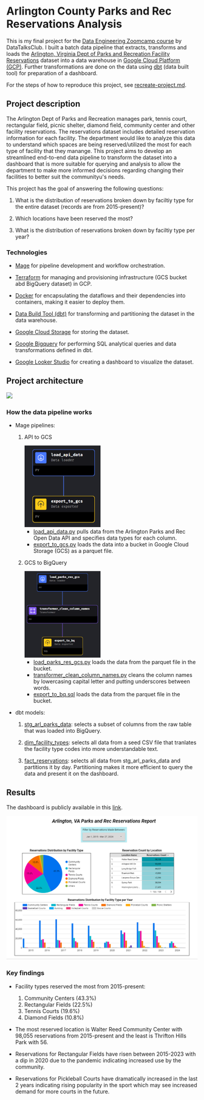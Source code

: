 # Arlington County Parks and Rec Reservations Analysis

This is my final project for the [Data Engineering Zoomcamp course](https://github.com/DataTalksClub/data-engineering-zoomcamp) by DataTalksClub. I built a batch data pipeline that extracts, transforms and loads the [Arlington, Virginia Dept of Parks and Recreation Facility Reservations](https://data.arlingtonva.us/dataset/74) dataset into a data warehouse in  [Google Cloud Platform (GCP)](https://cloud.google.com/). Further transformations are done on the data using [dbt](https://www.getdbt.com/) (data built tool) for preparation of a dashboard.

For the steps of how to reproduce this project, see [recreate-project.md](recreate-project.md).

## Project description

The Arlington Dept of Parks and Recreation manages park, tennis court, rectangular field, picnic shelter, diamond field, community center and other facility reservations. The reservations dataset includes detailed reservation information for each facility. The department would like to analyze this data to understand which spaces are being reserved/utilized the most for each type of facility that they manange. This project aims to develop an streamlined end-to-end data pipeline to transform the dataset into a dashboard that is more suitable for querying and analysis to allow the department to make more informed decisions regarding changing their facilities to better suit the communityu's needs.

This project has the goal of answering the following questions:

1. What is the distribution of reservations broken down by faciltiy type for the entire dataset (records are from 2015-present)?

2. Which locations have been reserved the most? 

3. What is the distribution of reservations broken down by faciltiy type per year?

### Technologies

* [Mage](https://docs.mage.ai/introduction/overview) for pipeline development and workflow orchestration.

* [Terraform](https://www.terraform.io/) for managing and provisioning infrastructure (GCS bucket abd BigQuery dataset) in GCP.

* [Docker](https://www.docker.com/) for encapsulating the dataflows and their dependencies into containers, making it easier to deploy them.

* [Data Build Tool (dbt)](https://www.getdbt.com/) for transforming and partitioning the dataset in the data warehouse.

* [Google Cloud Storage](https://cloud.google.com/storage) for storing the dataset.

* [Google Bigquery](https://cloud.google.com/bigquery) for performing SQL analytical queries and data transformations defined in dbt.

* [Google Looker Studio](https://lookerstudio.google.com/) for creating a dashboard to visualize the dataset.

## Project architecture

![](./img/project.png)

### How the data pipeline works

* Mage pipelines:

    1. API to GCS

        <img src="./img/api_to_gcs.png" alt="api_to_gcs" width="200"/>
        
        -  [load_api_data.py](./mage/arl-parks-reservations-mage/data_loaders/load_api_data.py) pulls data from the Arlington Parks and Rec Open Data API and specifies data types for each column.
        -  [export_to_gcs.py](./mage/arl-parks-reservations-mage/data_exporters/export_to_gcs.py) loads the data into a bucket in Google Cloud Storage (GCS) as a parquet file.

    2. GCS to BigQuery 

        <img src="./img/gcs_to_bq.png" alt="gcs-to_bq" width="200"/>
        
        -  [load_parks_res_gcs.py](./mage/arl-parks-reservations-mage/data_loaders/load_parks_res_gcs.py) loads the data from the parquet file in the bucket.
        -  [transformer_clean_column_names.py](./mage/arl-parks-reservations-mage/transformers/transformer_clean_column_names.py) cleans the column names by lowercasing capital letter and putting underscores between words.
        -  [export_to_bq.sql](./mage/arl-parks-reservations-mage/data_exporters/export_to_bq.sql) loads the data from the parquet file in the bucket.

* dbt models:

    1. [stg_arl_parks_data](./dbt/arl-parks-reservations/models/staging/stg_arl_parks_data.sql): selects a subset of columns from the raw table that was loaded into BigQuery.

    2. [dim_facility_types](./dbt/arl-parks-reservations/models/core/dim_facility_types.sql): selects all data from a seed CSV file that tranlates the facility type codes into more understandable text.  
    
    3. [fact_reservations](./dbt/arl-parks-reservations/models/core/fact_reservations.sql): selects all data from stg_arl_parks_data and partitions it by day. Partitioning makes it more efficient to query the data and present it on the dashboard. 

## Results

The dashboard is publicly available in this [link](https://lookerstudio.google.com/s/o_KRHFslJWk).

![](./img/dashboard.png)

### Key findings

* Facility types reserved the most from 2015-present:

    1. Community Centers (43.3%)
    2. Rectangular Fields (22.5%)
    3. Tennis Courts (19.6%)
    4. Diamond Fields (10.8%)

* The most reserved location is Walter Reed Community Center with 98,055 reservations from 2015-present and the least is Thrifton Hills Park with 56.

* Reservations for Rectangular Fields have risen between 2015-2023 with a dip in 2020 due to the pandemic indicating increased use by the community.

* Reservations for Pickleball Courts have dramatically increased in the last 2 years indicating rising popularity in the sport which may see increased demand for more courts in the future.

